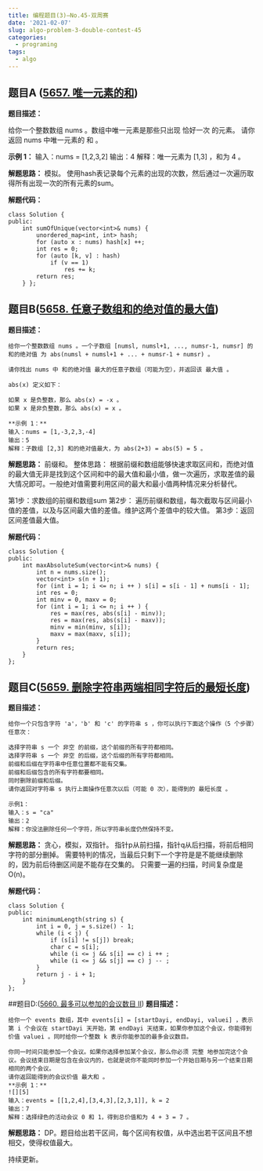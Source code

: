 ```yaml
---
title: 编程题目(3)—No.45-双周赛
date: '2021-02-07'
slug: algo-problem-3-double-contest-45
categories:
  - programing
tags:
  - algo
---
```


## 题目A ([5657. 唯一元素的和][1])

**题目描述：**

给你一个整数数组 nums 。数组中唯一元素是那些只出现 恰好一次 的元素。
请你返回 nums 中唯一元素的 和 。
   
**示例 1：**
输入：nums = [1,2,3,2]
输出：4
解释：唯一元素为 [1,3] ，和为 4 。

**解题思路：**
模拟。
使用hash表记录每个元素的出现的次数，然后通过一次遍历取得所有出现一次的所有元素的sum。

**解题代码：**

    class Solution { 
    public:
        int sumOfUnique(vector<int>& nums) {
            unordered_map<int, int> hash;
            for (auto x : nums) hash[x] ++;
            int res = 0;
            for (auto [k, v] : hash)
                if (v == 1)
                    res += k;
            return res;
        } };


## 题目B([5658. 任意子数组和的绝对值的最大值][2])
**题目描述：**

    给你一个整数数组 nums 。一个子数组 [numsl, numsl+1, ..., numsr-1, numsr] 的 和的绝对值 为 abs(numsl + numsl+1 + ... + numsr-1 + numsr) 。
    
    请你找出 nums 中 和的绝对值 最大的任意子数组（可能为空），并返回该 最大值 。
    
    abs(x) 定义如下：
    
    如果 x 是负整数，那么 abs(x) = -x 。
    如果 x 是非负整数，那么 abs(x) = x 。
    
    **示例 1：**
    输入：nums = [1,-3,2,3,-4]
    输出：5
    解释：子数组 [2,3] 和的绝对值最大，为 abs(2+3) = abs(5) = 5 。

**解题思路：**
前缀和。
整体思路：
根据前缀和数组能够快速求取区间和，而绝对值的最大值无非是找到这个区间和中的最大值和最小值，做一次遍历，求取差值的最大情况即可。一般绝对值需要利用区间的最大和最小值两种情况来分析替代。

第1步：求数组的前缀和数组sum
第2步： 遍历前缀和数组，每次截取与区间最小值的差值，以及与区间最大值的差值。维护这两个差值中的较大值。
第3步：返回区间差值最大值。

**解题代码：**

    class Solution {
    public:
        int maxAbsoluteSum(vector<int>& nums) {
            int n = nums.size();
            vector<int> s(n + 1);
            for (int i = 1; i <= n; i ++ ) s[i] = s[i - 1] + nums[i - 1];
            int res = 0;
            int minv = 0, maxv = 0;
            for (int i = 1; i <= n; i ++ ) {
                res = max(res, abs(s[i] - minv));
                res = max(res, abs(s[i] - maxv));
                minv = min(minv, s[i]);
                maxv = max(maxv, s[i]);
            }
            return res;
        }
    };

## 题目C([5659. 删除字符串两端相同字符后的最短长度][3])
**题目描述：**

    给你一个只包含字符 'a'，'b' 和 'c' 的字符串 s ，你可以执行下面这个操作（5 个步骤）任意次：
    
    选择字符串 s 一个 非空 的前缀，这个前缀的所有字符都相同。
    选择字符串 s 一个 非空 的后缀，这个后缀的所有字符都相同。
    前缀和后缀在字符串中任意位置都不能有交集。
    前缀和后缀包含的所有字符都要相同。
    同时删除前缀和后缀。
    请你返回对字符串 s 执行上面操作任意次以后（可能 0 次），能得到的 最短长度 。
    
    示例1：
    输入：s = "ca"
    输出：2
    解释：你没法删除任何一个字符，所以字符串长度仍然保持不变。

**解题思路：**
贪心，模拟，双指针。
指针p从前扫描，指针q从后扫描，将前后相同字符的部分删掉。
需要特判的情况，当最后只剩下一个字符是是不能继续删除的，因为前后待删区间是不能存在交集的。
只需要一遍的扫描，时间复杂度是O(n)。

**解题代码：**

    class Solution {
    public:
        int minimumLength(string s) {
            int i = 0, j = s.size() - 1;
            while (i < j) {
                if (s[i] != s[j]) break;
                char c = s[i];
                while (i <= j && s[i] == c) i ++ ;
                while (i <= j && s[j] == c) j -- ;
            }
            return j - i + 1;
        }
    };


##题目D:([5660. 最多可以参加的会议数目 II][4])
**题目描述：**

    给你一个 events 数组，其中 events[i] = [startDayi, endDayi, valuei] ，表示第 i 个会议在 startDayi 天开始，第 endDayi 天结束，如果你参加这个会议，你能得到价值 valuei 。同时给你一个整数 k 表示你能参加的最多会议数目。
    
    你同一时间只能参加一个会议。如果你选择参加某个会议，那么你必须 完整 地参加完这个会议。会议结束日期是包含在会议内的，也就是说你不能同时参加一个开始日期与另一个结束日期相同的两个会议。
    请你返回能得到的会议价值 最大和 。
    **示例 1：**
    ![][5]
    输入：events = [[1,2,4],[3,4,3],[2,3,1]], k = 2
    输出：7
    解释：选择绿色的活动会议 0 和 1，得到总价值和为 4 + 3 = 7 。

**解题思路：**
DP。题目给出若干区间，每个区间有权值，从中选出若干区间且不想相交，使得权值最大。

持续更新。



  [1]: https://leetcode-cn.com/problems/sum-of-unique-elements/
  [2]: https://leetcode-cn.com/problems/maximum-absolute-sum-of-any-subarray/
  [3]: https://leetcode-cn.com/problems/minimum-length-of-string-after-deleting-similar-ends/
  [4]: https://leetcode-cn.com/problems/maximum-number-of-events-that-can-be-attended-ii/
  [5]: https://assets.leetcode-cn.com/aliyun-lc-upload/uploads/2021/02/06/screenshot-2021-01-11-at-60048-pm.png
  [6]: https://leetcode-cn.com/problems/sum-of-unique-elements/
  [7]: https://leetcode-cn.com/problems/maximum-absolute-sum-of-any-subarray/